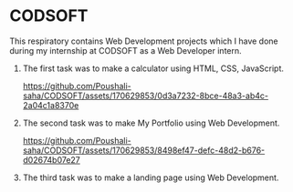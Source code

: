 # CODSOFT
This respiratory contains Web Development projects which I have done during my internship at CODSOFT as a Web Developer intern.

1. The first task was to make a calculator using HTML, CSS, JavaScript. 


    https://github.com/Poushali-saha/CODSOFT/assets/170629853/0d3a7232-8bce-48a3-ab4c-2a04c1a8370e

2. The second task was to make My Portfolio using Web Development.


   https://github.com/Poushali-saha/CODSOFT/assets/170629853/8498ef47-defc-48d2-b676-d02674b07e27

3. The third task was to make a landing page using Web Development.


   
